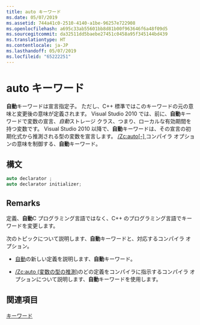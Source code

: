 ```yaml
---
title: auto キーワード
ms.date: 05/07/2019
ms.assetid: 744a41c0-2510-4140-a1be-96257e722908
ms.openlocfilehash: a695c33ab55601bb8d81b00f963646f6a48f09d5
ms.sourcegitcommit: da32511dd5baebe27451c0458a95f345144bd439
ms.translationtype: HT
ms.contentlocale: ja-JP
ms.lasthandoff: 05/07/2019
ms.locfileid: "65222251"
---
```

# <a name="auto-keyword"></a>auto キーワード

**自動**キーワードは宣言指定子。 ただし、C++ 標準ではこのキーワードの元の意味と変更後の意味が定義されます。 Visual Studio 2010 では、前に、**自動**キーワードで変数の宣言、*自動*ストレージ クラス、つまり、ローカルな有効期間を持つ変数です。 Visual Studio 2010 以降で、**自動**キーワードは、その宣言の初期化式から推測される型の変数を宣言します。 [/Zc:auto&#91;-&#93; ](../build/reference/zc-auto-deduce-variable-type.md)コンパイラ オプションの意味を制御する、**自動**キーワード。

## <a name="syntax"></a>構文

```cpp
auto declarator ;
auto declarator initializer;
```

## <a name="remarks"></a>Remarks

定義、**自動**C プログラミング言語ではなく、C++ のプログラミング言語でキーワードを変更します。

次のトピックについて説明します、**自動**キーワードと、対応するコンパイラ オプション。

- [自動](../cpp/auto-cpp.md)の新しい定義を説明します、**自動**キーワード。

- [/Zc:auto (変数の型の推測)](../build/reference/zc-auto-deduce-variable-type.md)のどの定義をコンパイラに指示するコンパイラ オプションについて説明します、**自動**キーワードを使用します。

## <a name="see-also"></a>関連項目

[キーワード](../cpp/keywords-cpp.md)
